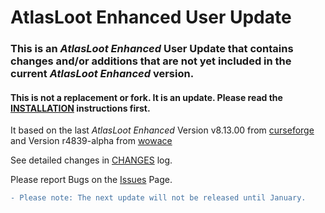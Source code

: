 # AtlasLoot Enhanced User Update

### This is an *AtlasLoot Enhanced* User Update that contains changes and/or additions that are not yet included in the current *AtlasLoot Enhanced* version.

#### This is not a **replacement** or **fork**. It is an update. Please read the [INSTALLATION](https://github.com/Nitrinax/AtlasLoot-Enhanced-User-Update/blob/main/INSTALLATION.md) instructions first.

It based on the last *AtlasLoot Enhanced* Version v8.13.00 from [curseforge](https://www.curseforge.com/wow/addons/atlasloot-enhanced) and Version r4839-alpha from [wowace](https://www.wowace.com/projects/atlasloot-enhanced/files)

See detailed changes in [CHANGES](https://github.com/Nitrinax/AtlasLoot-Enhanced-User-Update/blob/main/CHANGES.md) log.

Please report Bugs on the [Issues](https://github.com/Nitrinax/AtlasLoot-Enhanced-User-Update/issues) Page.

```diff
- Please note: The next update will not be released until January.
